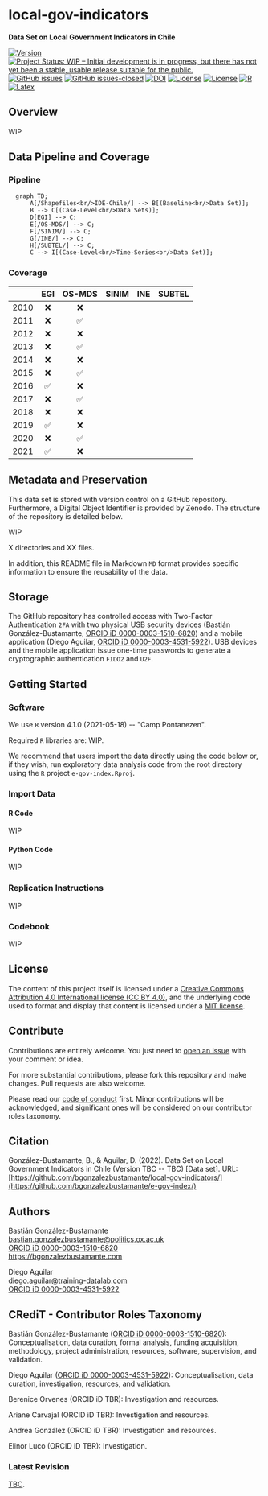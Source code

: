 # local-gov-indicators
**Data Set on Local Government Indicators in Chile**

[![Version](https://img.shields.io/badge/version-v0.16.6-blue.svg)](CHANGELOG.md) [![Project Status: WIP – Initial development is in progress, but there has not yet been a stable, usable release suitable for the public.](https://www.repostatus.org/badges/latest/wip.svg)](STATUS.md) [![GitHub issues](https://img.shields.io/github/issues/bgonzalezbustamante/local-gov-indicators.svg)](https://github.com/bgonzalezbustamante/local-gov-indicators/issues/) [![GitHub issues-closed](https://img.shields.io/github/issues-closed/bgonzalezbustamante/local-gov-indicators.svg)](https://github.com/bgonzalezbustamante/local-gov-indicators/issues?q=is%3Aissue+is%3Aclosed) [![DOI](https://img.shields.io/badge/DOI-TBC-blue)](CHANGELOG.md) [![License](https://img.shields.io/badge/license-MIT-black)](LICENSE.md) [![License](https://img.shields.io/badge/license-CC--BY--4.0-black)](CCBY40.md)  [![R](https://img.shields.io/badge/made%20with-R%20v4.1.0-1f425f.svg)](https://cran.r-project.org/) [![Latex](https://img.shields.io/badge/made%20with-LaTeX-1f425f.svg)](https://www.latex-project.org/)

## Overview

WIP

## Data Pipeline and Coverage

### Pipeline

```mermaid
  graph TD;
      A[/Shapefiles<br/>IDE-Chile/] --> B[(Baseline<br/>Data Set)];
      B --> C[(Case-Level<br/>Data Sets)];
      D[EGI] --> C;
      E[/OS-MDS/] --> C;
      F[/SINIM/] --> C;
      G[/INE/] --> C;
      H[/SUBTEL/] --> C;
      C --> I[(Case-Level<br/>Time-Series<br/>Data Set)];
```
### Coverage

|  | EGI | OS-MDS | SINIM | INE | SUBTEL |
|---|:---:|:---:|:---:|:---:|---|
| 2010 | :x: | :x: |  |  |  |
| 2011 | :x: | :white_check_mark: |  |  |  |
| 2012 | :x: | :x: |  |  |  |
| 2013 | :x: | :white_check_mark: |  |  |  |
| 2014 | :x: | :x: |  |  |  |
| 2015 | :x: | :white_check_mark: |  |  |  |
| 2016 | :white_check_mark: | :x: |  |  |  |
| 2017 | :x: | :white_check_mark: |  |  |  |
| 2018 | :x: | :x: |  |  |  |
| 2019 | :white_check_mark: | :x: |  |  |  |
| 2020 | :x: | :white_check_mark: |  |  |  |
| 2021 | :white_check_mark: | :x: |  |  |  |

## Metadata and Preservation

This data set is stored with version control on a GitHub repository. Furthermore, a Digital Object Identifier is provided by Zenodo. The structure of the repository is detailed below.

WIP

X directories and XX files.

In addition, this README file in Markdown `MD` format provides specific information to ensure the reusability of the data.

## Storage

The GitHub repository has controlled access with Two-Factor Authentication `2FA` with two physical USB security devices (Bastián González-Bustamante, [ORCID iD 0000-0003-1510-6820](https://orcid.org/0000-0003-1510-6820)) and a mobile application (Diego Aguilar, [ORCID iD 0000-0003-4531-5922](https://orcid.org/0000-0003-4531-5922)). USB devices and the mobile application issue one-time passwords to generate a cryptographic authentication `FIDO2` and `U2F`.

## Getting Started

### Software

We use `R` version 4.1.0 (2021-05-18) -- "Camp Pontanezen".

Required `R` libraries are: WIP.

We recommend that users import the data directly using the code below or, if they wish, run exploratory data analysis code from the root directory using the `R` project `e-gov-index.Rproj`.

### Import Data

#### R Code

WIP

#### Python Code

WIP

### Replication Instructions

WIP

### Codebook

WIP

## License

The content of this project itself is licensed under a [Creative Commons Attribution 4.0 International license (CC BY 4.0)](CCBY40.md), and the underlying code used to format and display that content is licensed under a [MIT license](LICENSE.md).

## Contribute

Contributions are entirely welcome. You just need to [open an issue](https://github.com/bgonzalezbustamante/local-gov-indicators/issues/new) with your comment or idea.

For more substantial contributions, please fork this repository and make changes. Pull requests are also welcome.

Please read our [code of conduct](CODE_OF_CONDUCT.md) first. Minor contributions will be acknowledged, and significant ones will be considered on our contributor roles taxonomy.

## Citation

González-Bustamante, B., & Aguilar, D. (2022). Data Set on Local Government Indicators in Chile (Version TBC -- TBC) [Data set]. URL: [https://github.com/bgonzalezbustamante/local-gov-indicators/](https://github.com/bgonzalezbustamante/e-gov-index/)

## Authors

Bastián González-Bustamante \
bastian.gonzalezbustamante@politics.ox.ac.uk \
[ORCID iD 0000-0003-1510-6820](https://orcid.org/0000-0003-1510-6820) \
https://bgonzalezbustamante.com

Diego Aguilar \
diego.aguilar@training-datalab.com \
[ORCID iD 0000-0003-4531-5922](https://orcid.org/0000-0003-4531-5922)

## CRediT - Contributor Roles Taxonomy

Bastián González-Bustamante ([ORCID iD 0000-0003-1510-6820](https://orcid.org/0000-0003-1510-6820)): Conceptualisation, data curation, formal analysis, funding acquisition, methodology, project administration, resources, software, supervision, and validation.

Diego Aguilar ([ORCID iD 0000-0003-4531-5922](https://orcid.org/0000-0003-4531-5922)): Conceptualisation, data curation, investigation, resources, and validation.

Berenice Orvenes (ORCID iD TBR): Investigation and resources.

Ariane Carvajal (ORCID iD TBR): Investigation and resources.

Andrea González (ORCID iD TBR): Investigation and resources.

Elinor Luco (ORCID iD TBR): Investigation.

### Latest Revision

[TBC](CHANGELOG.md).
